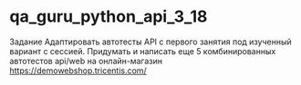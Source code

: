# qa_guru_python_api_3_18
Задание
Адаптировать автотесты API с первого занятия под изученный вариант с сессией.
Придумать и написать еще 5 комбинированных автотестов api/web на онлайн-магазин https://demowebshop.tricentis.com/